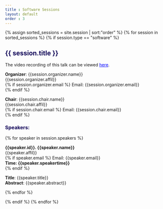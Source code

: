 ```yaml
---
title : Software Sessions
layout: default
order : 3
---
```


{% assign sorted_sessions = site.session | sort:"order" %}
{% for session in sorted_sessions %}
  {% if session.type == "software" %}
  <h2 style="color: #120659;">  
      {{ session.title }}
  </h2>
  
  The video recording of this talk can be viewed <a href="https://www.youtube.com/watch?v=sdRT92s-rFo&list=PLwENUD1LkzXLXYGi5zItDMJLIxDF01WVw&index=3" style="color: blue">here</a>.

<p>
  <b>Organizer</b>: {{session.organizer.name}} <br/> 
   {{session.organizer.affil}} <br/> 
   {% if session.organizer.email %}
   Email: {{session.organizer.email}} <br/> 
   {% endif %}
  </p>
  
  <p>
  <b>Chair</b>: {{session.chair.name}}<br/> 
  {{session.chair.affil}} <br/> 
  {% if session.chair.email %}
  Email: {{session.chair.email}}<br/> 
  {% endif %}
  </p>


<h3 style="color: #120659;">Speakers: </h3>

  {% for speaker in session.speakers %}
  <p> 
  <b>{{speaker.id}}. {{speaker.name}}</b><br/>
    {{speaker.affil}} <br/> 
  {% if speaker.email %}
  Email: {{speaker.email}} <br/> 
  <b>Time: {{speaker.speakertime}}</b> <br/>
  {% endif %}
  <p> <b>Title</b>: {{speaker.title}} <br/>
  <b> Abstract</b>: {{speaker.abstract}} </p>
  {% endfor %}


  <!-- <p>{{ session.content | markdownify }}</p> -->
  {% endif %}
{% endfor %}

<!-- # {{page.title}}

### Neuroconductor: An R Platform for Medical Imaging Analysis
 
John Muschelli, Johns Hopkins University <br/>

**Abstract**<br/>
Neuroconductor (https://neuroconductor.org) is an open-source platform for rapid testing and dissemination of reproducible computational imaging software. The goals of the project are to: 1) provide a centralized repository of R software dedicated to image analysis, 2) disseminate software updates quickly, 3) train a large, diverse community of scientists using detailed tutorials and short courses, 4) increase software quality via automatic and manual quality controls, and 5) promote reproducibility of image data analysis. <br/>

We provide a description of the purpose of Neuroconductor, highlight packages in this framework, and some imaging analysis examples with real data sets.

### Efficient and accessible Machine Learning with rtemis
  
Stathis D. Gennatas, University of California, San Francisco
Efstathios.Gennatas@ucsf.edu <br/>
  
**Abstract**<br/>
The increasing volume and variety of research and clinical biomedical data generated daily is driving up demand for sophisticated quantitative data analysis. rtemis is a comprehensive, open source, machine learning (ML) platform written in R, which grew out of the need to analyze large neuroimaging and cognitive data. It offers a homogenized input/output interface for unsupervised and supervised learning algorithms using a modern object-oriented class system, along with support for powerful static and interactive graphics. It aims to make advanced machine learning analyses highly efficient and accessible to both the expert and novice user alike. It provides low- and high-level functions that replace a very large number of lines of code while allowing control of all parameters of the data analysis pipeline. It offers seamless support for a comprehensive list of learning algorithms implemented in other R packages along with a growing array of novel methods developed on the platform (The Additive Tree, the Hybrid Tree, Conditional Interpretable SuperLearner, Expert-Augmented Machine Learning, and others).<br/>
The rtemis project aims to promote open science and reproducibility. Increasing the efficiency of data analysis pipelines, makes code more compact, easier to share and comprehend, and easier to replicate. Major ongoing research on the rtemis platform includes novel procedures for joint optimization of structured and unstructured data and extension of Expert-Augmented Machine Learning to imaging. Documentation and educational material are available on the project website (https://rtemis.netlify.com).


### HINT – A Matlab toolbox for hierarchical covariate-adjusted independent component analysis of fMRI data
 
Joshua Lukemire, Emory University
 
**Abstract**<br/>
We introduce a Matlab toolbox, HINT (Hierarchical INdependent component analysis Toolbox), that provides a hierarchical covariate-adjusted ICA (hc-ICA) for modeling and testing covariate effects and generates model-based estimates of brain networks on both the population- and individual-level. HINT provides a user-friendly Matlab GUI that allows users to easily load images, specify covariate effects, monitor model estimation via an EM algorithm, specify hypothesis tests, and visualize results. HINT also has a command line interface which allows users to conveniently run and reproduce the analysis with a script. We provide a walkthrough of the toolbox features and a demonstration on synthetic data.
 
### Modeling and Visualization of Connectivity in EEG

Hernando Ombao, KAUST <br/>
  
### User-friendly MATLAB GUIs for Bayesian Multi-Subject Modeling of fMRI Data

Marina Vannucci
 
**Abstract**<br/>
We first introduce BVAR-connect, a variational inference approach to a Bayesian multi-subjectvector autoregressive (VAR) model for inference on effective brain connectivity based on resting statefunctional MRI data. The modeling framework uses a Bayesian variable selection approach that flexibly integrates multi-modal data into the prior construction. The variational inference approach we develop allows scalability of the methods and results in the ability to estimate subject- and group-level brain connectivity networks over whole-brain parcellations of the data. Next, we describe NPBayes-fMRI, a unified, probabilistically coherent non-parametric Bayesian framework for the analysis of task-related fMRI data from multi-subject experiments. The modeling approach is based on a spatio-temporal linear regression model that specifically accounts for the between-subjects heterogeneity in neuronal activity via a spatially informed multi-subject non-parametric variable selection prior. A characteristic feature of the approach is that it results in a clustering of the subjects into subgroups characterized by similar brain responses, while simultaneously producing group-level as well as subject-level activation maps. -->
 





